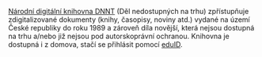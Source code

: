 
[Národní digitální knihovna DNNT](https://ndk.cz/podminky-zpristupneni?) (Děl
nedostupných na trhu) zpřístupňuje zdigitalizované dokumenty (knihy, časopisy,
noviny atd.) vydané na území České republiky do roku 1989 a zároveň díla
novější, která nejsou dostupná na trhu a/nebo již nejsou pod autorskoprávní
ochranou. Knihovna je dostupná i z domova, stačí se přihlásit pomocí
[eduID](https://drive.google.com/file/d/1dLkjeSzP3dIZat2Zfpo0UAJXbE4o3eKX/view?usp=sharing).
